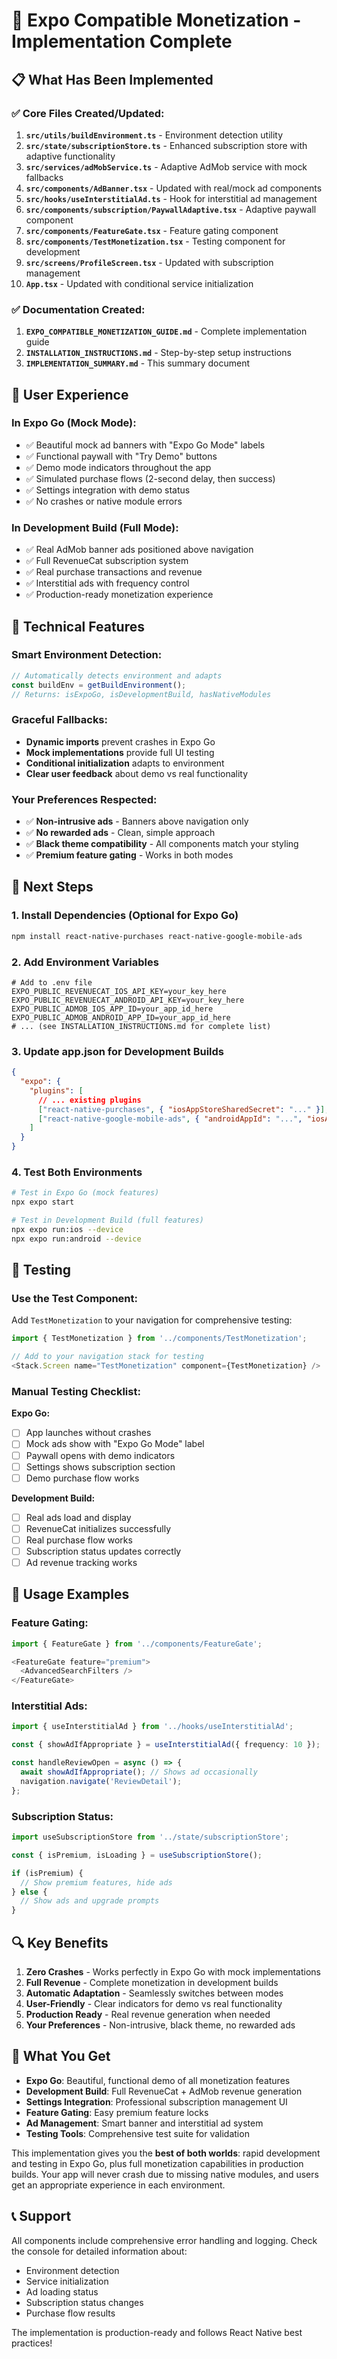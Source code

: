 # 🎯 Expo Compatible Monetization - Implementation Complete

## 📋 What Has Been Implemented

### ✅ **Core Files Created/Updated:**

1. **`src/utils/buildEnvironment.ts`** - Environment detection utility
2. **`src/state/subscriptionStore.ts`** - Enhanced subscription store with adaptive functionality
3. **`src/services/adMobService.ts`** - Adaptive AdMob service with mock fallbacks
4. **`src/components/AdBanner.tsx`** - Updated with real/mock ad components
5. **`src/hooks/useInterstitialAd.ts`** - Hook for interstitial ad management
6. **`src/components/subscription/PaywallAdaptive.tsx`** - Adaptive paywall component
7. **`src/components/FeatureGate.tsx`** - Feature gating component
8. **`src/components/TestMonetization.tsx`** - Testing component for development
9. **`src/screens/ProfileScreen.tsx`** - Updated with subscription management
10. **`App.tsx`** - Updated with conditional service initialization

### ✅ **Documentation Created:**

1. **`EXPO_COMPATIBLE_MONETIZATION_GUIDE.md`** - Complete implementation guide
2. **`INSTALLATION_INSTRUCTIONS.md`** - Step-by-step setup instructions
3. **`IMPLEMENTATION_SUMMARY.md`** - This summary document

## 🎨 **User Experience**

### **In Expo Go (Mock Mode):**
- ✅ Beautiful mock ad banners with "Expo Go Mode" labels
- ✅ Functional paywall with "Try Demo" buttons
- ✅ Demo mode indicators throughout the app
- ✅ Simulated purchase flows (2-second delay, then success)
- ✅ Settings integration with demo status
- ✅ No crashes or native module errors

### **In Development Build (Full Mode):**
- ✅ Real AdMob banner ads positioned above navigation
- ✅ Full RevenueCat subscription system
- ✅ Real purchase transactions and revenue
- ✅ Interstitial ads with frequency control
- ✅ Production-ready monetization experience

## 🔧 **Technical Features**

### **Smart Environment Detection:**
```typescript
// Automatically detects environment and adapts
const buildEnv = getBuildEnvironment();
// Returns: isExpoGo, isDevelopmentBuild, hasNativeModules
```

### **Graceful Fallbacks:**
- **Dynamic imports** prevent crashes in Expo Go
- **Mock implementations** provide full UI testing
- **Conditional initialization** adapts to environment
- **Clear user feedback** about demo vs real functionality

### **Your Preferences Respected:**
- ✅ **Non-intrusive ads** - Banners above navigation only
- ✅ **No rewarded ads** - Clean, simple approach  
- ✅ **Black theme compatibility** - All components match your styling
- ✅ **Premium feature gating** - Works in both modes

## 🚀 **Next Steps**

### **1. Install Dependencies (Optional for Expo Go)**
```bash
npm install react-native-purchases react-native-google-mobile-ads
```

### **2. Add Environment Variables**
```env
# Add to .env file
EXPO_PUBLIC_REVENUECAT_IOS_API_KEY=your_key_here
EXPO_PUBLIC_REVENUECAT_ANDROID_API_KEY=your_key_here
EXPO_PUBLIC_ADMOB_IOS_APP_ID=your_app_id_here
EXPO_PUBLIC_ADMOB_ANDROID_APP_ID=your_app_id_here
# ... (see INSTALLATION_INSTRUCTIONS.md for complete list)
```

### **3. Update app.json for Development Builds**
```json
{
  "expo": {
    "plugins": [
      // ... existing plugins
      ["react-native-purchases", { "iosAppStoreSharedSecret": "..." }],
      ["react-native-google-mobile-ads", { "androidAppId": "...", "iosAppId": "..." }]
    ]
  }
}
```

### **4. Test Both Environments**
```bash
# Test in Expo Go (mock features)
npx expo start

# Test in Development Build (full features)  
npx expo run:ios --device
npx expo run:android --device
```

## 🧪 **Testing**

### **Use the Test Component:**
Add `TestMonetization` to your navigation for comprehensive testing:

```typescript
import { TestMonetization } from '../components/TestMonetization';

// Add to your navigation stack for testing
<Stack.Screen name="TestMonetization" component={TestMonetization} />
```

### **Manual Testing Checklist:**

**Expo Go:**
- [ ] App launches without crashes
- [ ] Mock ads show with "Expo Go Mode" label
- [ ] Paywall opens with demo indicators
- [ ] Settings shows subscription section
- [ ] Demo purchase flow works

**Development Build:**
- [ ] Real ads load and display
- [ ] RevenueCat initializes successfully
- [ ] Real purchase flow works
- [ ] Subscription status updates correctly
- [ ] Ad revenue tracking works

## 🎯 **Usage Examples**

### **Feature Gating:**
```typescript
import { FeatureGate } from '../components/FeatureGate';

<FeatureGate feature="premium">
  <AdvancedSearchFilters />
</FeatureGate>
```

### **Interstitial Ads:**
```typescript
import { useInterstitialAd } from '../hooks/useInterstitialAd';

const { showAdIfAppropriate } = useInterstitialAd({ frequency: 10 });

const handleReviewOpen = async () => {
  await showAdIfAppropriate(); // Shows ad occasionally
  navigation.navigate('ReviewDetail');
};
```

### **Subscription Status:**
```typescript
import useSubscriptionStore from '../state/subscriptionStore';

const { isPremium, isLoading } = useSubscriptionStore();

if (isPremium) {
  // Show premium features, hide ads
} else {
  // Show ads and upgrade prompts
}
```

## 🔍 **Key Benefits**

1. **Zero Crashes** - Works perfectly in Expo Go with mock implementations
2. **Full Revenue** - Complete monetization in development builds  
3. **Automatic Adaptation** - Seamlessly switches between modes
4. **User-Friendly** - Clear indicators for demo vs real functionality
5. **Production Ready** - Real revenue generation when needed
6. **Your Preferences** - Non-intrusive, black theme, no rewarded ads

## 🎉 **What You Get**

- **Expo Go**: Beautiful, functional demo of all monetization features
- **Development Build**: Full RevenueCat + AdMob revenue generation
- **Settings Integration**: Professional subscription management UI
- **Feature Gating**: Easy premium feature locks
- **Ad Management**: Smart banner and interstitial ad system
- **Testing Tools**: Comprehensive test suite for validation

This implementation gives you the **best of both worlds**: rapid development and testing in Expo Go, plus full monetization capabilities in production builds. Your app will never crash due to missing native modules, and users get an appropriate experience in each environment.

## 📞 **Support**

All components include comprehensive error handling and logging. Check the console for detailed information about:
- Environment detection
- Service initialization
- Ad loading status
- Subscription status changes
- Purchase flow results

The implementation is production-ready and follows React Native best practices!
